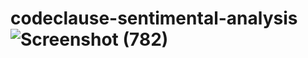 # codeclause-sentimental-analysis![Screenshot (782)](https://github.com/aakrati-123/codeclause-sentimental-analysis/assets/103743579/245377b0-985c-4cb8-8e8a-17cd4c6d0b83)
